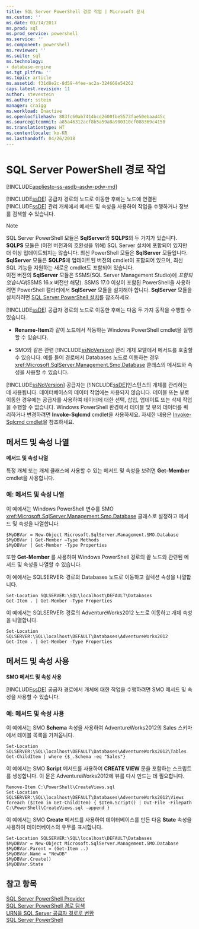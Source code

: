 ```yaml
---
title: SQL Server PowerShell 경로 작업 | Microsoft 문서
ms.custom: ''
ms.date: 03/14/2017
ms.prod: sql
ms.prod_service: powershell
ms.service: ''
ms.component: powershell
ms.reviewer: ''
ms.suite: sql
ms.technology:
- database-engine
ms.tgt_pltfrm: ''
ms.topic: article
ms.assetid: f31d8e2c-8d59-4fee-ac2a-324668e54262
caps.latest.revision: 11
author: stevestein
ms.author: sstein
manager: craigg
ms.workload: Inactive
ms.openlocfilehash: 883fc60ab7414bcd2600fbe5573fae50ebaa445c
ms.sourcegitcommit: a85a46312acf8b5a59a8a900310cf088369c4150
ms.translationtype: HT
ms.contentlocale: ko-KR
ms.lasthandoff: 04/26/2018
---
```

# <a name="work-with-sql-server-powershell-paths"></a>SQL Server PowerShell 경로 작업
[!INCLUDE[appliesto-ss-asdb-asdw-pdw-md](../includes/appliesto-ss-asdb-asdw-pdw-md.md)]

[!INCLUDE[ssDE](../includes/ssde-md.md)] 공급자 경로의 노드로 이동한 후에는 노드에 연결된 [!INCLUDE[ssDE](../includes/ssde-md.md)] 관리 개체에서 메서드 및 속성을 사용하여 작업을 수행하거나 정보를 검색할 수 있습니다.  
  
> [!NOTE]
> SQL Server PowerShell 모듈은 **SqlServer**와 **SQLPS**의 두 가지가 있습니다. **SQLPS** 모듈은 (이전 버전과의 호환성을 위해) SQL Server 설치에 포함되어 있지만 더 이상 업데이트되지는 않습니다. 최신 PowerShell 모듈은 **SqlServer** 모듈입니다. **SqlServer** 모듈은 **SQLPS**에 업데이트된 버전의 cmdlet이 포함되어 있으며, 최신 SQL 기능을 지원하는 새로운 cmdlet도 포함되어 있습니다.  
> 이전 버전의 **SqlServer** 모듈은 SSMS(SQL Server Management Studio)에 *포함되었습니다*(SSMS 16.x 버전만 해당). SSMS 17.0 이상이 포함된 PowerShell을 사용하려면 PowerShell 갤러리에서 **SqlServer** 모듈을 설치해야 합니다.
> **SqlServer** 모듈을 설치하려면 [SQL Server PowerShell 설치](download-sql-server-ps-module.md)를 참조하세요.

  
[!INCLUDE[ssDE](../includes/ssde-md.md)] 공급자 경로의 노드로 이동한 후에는 다음 두 가지 동작을 수행할 수 있습니다.  
  
-   **Rename-Item**과 같이 노드에서 작동하는 Windows PowerShell cmdlet을 실행할 수 있습니다.  
  
-   SMO와 같은 관련 [!INCLUDE[ssNoVersion](../includes/ssnoversion-md.md)] 관리 개체 모델에서 메서드를 호출할 수 있습니다. 예를 들어 경로에서 Databases 노드로 이동하는 경우 <xref:Microsoft.SqlServer.Management.Smo.Database> 클래스의 메서드와 속성을 사용할 수 있습니다.  
  
 [!INCLUDE[ssNoVersion](../includes/ssnoversion-md.md)] 공급자는 [!INCLUDE[ssDE](../includes/ssde-md.md)]인스턴스의 개체를 관리하는 데 사용됩니다. 데이터베이스의 데이터 작업에는 사용되지 않습니다. 테이블 또는 뷰로 이동한 경우에는 공급자를 사용하여 데이터에 대한 선택, 삽입, 업데이트 또는 삭제 작업을 수행할 수 없습니다. Windows PowerShell 환경에서 테이블 및 뷰의 데이터를 쿼리하거나 변경하려면 **Invoke-Sqlcmd** cmdlet을 사용하세요. 자세한 내용은 [Invoke-Sqlcmd cmdlet](invoke-sqlcmd-cmdlet.md)을 참조하세요.  
  
##  <a name="ListPropMeth"></a> 메서드 및 속성 나열  
 **메서드 및 속성 나열**  
  
 특정 개체 또는 개체 클래스에 사용할 수 있는 메서드 및 속성을 보려면 **Get-Member** cmdlet을 사용합니다.  
  
### <a name="examples-listing-methods-and-properties"></a>예: 메서드 및 속성 나열  
 이 예에서는 Windows PowerShell 변수를 SMO <xref:Microsoft.SqlServer.Management.Smo.Database> 클래스로 설정하고 메서드 및 속성을 나열합니다.  
  
```  
$MyDBVar = New-Object Microsoft.SqlServer.Management.SMO.Database  
$MyDBVar | Get-Member –Type Methods  
$MyDBVar | Get-Member -Type Properties  
```  
  
 또한 **Get-Member** 를 사용하여 Windows PowerShell 경로의 끝 노드와 관련된 메서드 및 속성을 나열할 수 있습니다.  
  
 이 예에서는 SQLSERVER: 경로의 Databases 노드로 이동하고 컬렉션 속성을 나열합니다.  
  
```  
Set-Location SQLSERVER:\SQL\localhost\DEFAULT\Databases  
Get-Item . | Get-Member -Type Properties  
```  
  
 이 예에서는 SQLSERVER: 경로의 AdventureWorks2012 노드로 이동하고 개체 속성을 나열합니다.  
  
```  
Set-Location SQLSERVER:\SQL\localhost\DEFAULT\Databases\AdventureWorks2012  
Get-Item . | Get-Member -Type Properties  
```  
  
##  <a name="UsePropMeth"></a> 메서드 및 속성 사용  
 **SMO 메서드 및 속성 사용**  
  
 [!INCLUDE[ssDE](../includes/ssde-md.md)] 공급자 경로에서 개체에 대한 작업을 수행하려면 SMO 메서드 및 속성을 사용할 수 있습니다.  
  
### <a name="examples-using-methods-and-properties"></a>예: 메서드 및 속성 사용  
 이 예에서는 SMO **Schema** 속성을 사용하여 AdventureWorks2012의 Sales 스키마에서 테이블 목록을 가져옵니다.  
  
```  
Set-Location SQLSERVER:\SQL\localhost\DEFAULT\Databases\AdventureWorks2012\Tables  
Get-ChildItem | where {$_.Schema -eq "Sales"}  
```  
  
 이 예에서는 SMO **Script** 메서드를 사용하여 **CREATE VIEW** 문을 포함하는 스크립트를 생성합니다. 이 문은 AdventureWorks2012에 뷰를 다시 만드는 데 필요합니다.  
  
```  
Remove-Item C:\PowerShell\CreateViews.sql  
Set-Location SQLSERVER:\SQL\localhost\DEFAULT\Databases\AdventureWorks2012\Views  
foreach ($Item in Get-ChildItem) { $Item.Script() | Out-File -Filepath C:\PowerShell\CreateViews.sql -append }  
```  
  
 이 예에서는 SMO **Create** 메서드를 사용하여 데이터베이스를 만든 다음 **State** 속성을 사용하여 데이터베이스의 유무를 표시합니다.  
  
```  
Set-Location SQLSERVER:\SQL\localhost\DEFAULT\Databases  
$MyDBVar = New-Object Microsoft.SqlServer.Management.SMO.Database  
$MyDBVar.Parent = (Get-Item ..)  
$MyDBVar.Name = "NewDB"  
$MyDBVar.Create()  
$MyDBVar.State  
```  
  
## <a name="see-also"></a>참고 항목  
 [SQL Server PowerShell Provider](sql-server-powershell-provider.md)   
 [SQL Server PowerShell 경로 탐색](navigate-sql-server-powershell-paths.md)   
 [URN을 SQL Server 공급자 경로로 변환](https://docs.microsoft.com/powershell/module/sqlserver/Convert-UrnToPath)   
 [SQL Server PowerShell](sql-server-powershell.md)  
  
  
